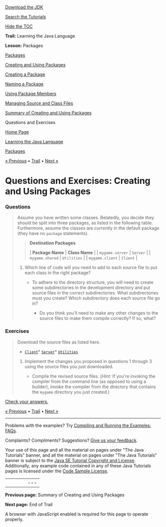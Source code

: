 [Download
the JDK](http://java.sun.com/javase/6/download.jsp)
  
[Search the
Tutorials](../../../search.html)
  
[Hide the TOC](javascript:toggleLeft())

**Trail:** Learning the Java Language
  
**Lesson:** Packages

[Packages](../index.html)

[Creating and Using Packages](../packages.html)

[Creating a Package](../createpkgs.html)

[Naming a Package](../namingpkgs.html)

[Using Package Members](../usepkgs.html)

[Managing Source and Class Files](../managingfiles.html)

[Summary of Creating and Using Packages](../summary-package.html)

Questions and Exercises

[Home Page](../../../index.html)
>
[Learning the Java Language](../../index.html)
>
[Packages](../index.html)

[« Previous](../summary-package.html) • [Trail](../../TOC.html) • [Next »](../../end.html)

# Questions and Exercises: Creating and Using Packages

### Questions

> Assume you have written some classes. Belatedly, you
> decide they should be split into three packages, as
> listed in the following table. Furthermore, assume the
> classes are currently in the default package (they have
> no `package` statements).
> > **Destination Packages**
> >
> > | **Package Name** | **Class Name** |
> > | `mygame.server` | `Server` |
> > | `mygame.shared` | `Utilities` |
> > | `mygame.client` | `Client` |
>
> 1. Which line of code will you need to add to each source
>    file to put each class in the right package?
>
>    - To adhere to the directory structure, you will need to
>      create some subdirectories in the development directory
>      and put source files in the correct subdirectories. What
>      subdirectories must you create? Which subdirectory does
>      each source file go in?
>
>      - Do you think you'll need to make any other changes to
>        the source files to make them compile correctly?
>        If so, what?

### Exercises

> Download the source files as listed here.
>
> * [`Client`](question/Client.java)* [`Server`](question/Server.java)* [`Utilities`](question/Utilities.java)
>
> 1. Implement the changes you proposed in questions 1 through 3
>    using the source files you just downloaded.
>
>    - Compile the revised source files. (*Hint:*
>      If you're invoking the compiler from the command line
>      (as opposed to using a builder), invoke the compiler from
>      the directory that contains the `mygame` directory
>      you just created.)

[Check your answers.](packages-answers.html)

[« Previous](../summary-package.html)
•
[Trail](../../TOC.html)
•
[Next »](../../end.html)

---

Problems with the examples? Try [Compiling and Running
the Examples: FAQs](../../../information/run-examples.html).
  
Complaints? Compliments? Suggestions? [Give
us your feedback](http://download.oracle.com/javase/feedback.html).

Your use of this page and all the material on pages under "The Java Tutorials" banner,
and all the material on pages under "The Java Tutorials" banner is subject to the [Java SE Tutorial Copyright
and License](../../../information/license.html).
Additionally, any example code contained in any of these Java
Tutorials pages is licensed under the
[Code
Sample License](http://developers.sun.com/license/berkeley_license.html).

|  |  |  |  |  |
| --- | --- | --- | --- | --- |
| |  |  | | --- | --- | | duke image | Oracle logo | | [About Oracle](http://www.oracle.com/us/corporate/index.html) | [Oracle Technology Network](http://www.oracle.com/technology/index.html) | [Terms of Service](https://www.samplecode.oracle.com/servlets/CompulsoryClickThrough?type=TermsOfService) | Copyright © 1995, 2011 Oracle and/or its affiliates. All rights reserved. |

**Previous page:** Summary of Creating and Using Packages
  
**Next page:** End of Trail




A browser with JavaScript enabled is required for this page to operate properly.